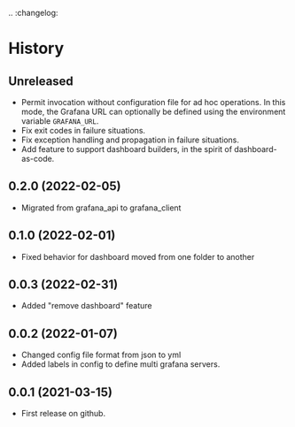 .. :changelog:

# History

## Unreleased
* Permit invocation without configuration file for ad hoc operations.
  In this mode, the Grafana URL can optionally be defined using the
  environment variable `GRAFANA_URL`.
* Fix exit codes in failure situations.
* Fix exception handling and propagation in failure situations.
* Add feature to support dashboard builders, in the spirit of
  dashboard-as-code.

## 0.2.0 (2022-02-05)
* Migrated from grafana_api to grafana_client
  
## 0.1.0 (2022-02-01)
* Fixed behavior for dashboard moved from one folder to another

## 0.0.3 (2022-02-31)
* Added "remove dashboard" feature

## 0.0.2 (2022-01-07)
* Changed config file format from json to yml
* Added labels in config to define multi grafana servers.

## 0.0.1 (2021-03-15)
* First release on github.

